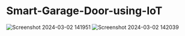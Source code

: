 # Smart-Garage-Door-using-IoT

![Screenshot 2024-03-02 141951](https://github.com/saivarshith18/Smart-Garage-Door-using-IoT/assets/139994815/097b9d74-894c-4844-a31a-8cab1072a646)
![Screenshot 2024-03-02 142039](https://github.com/saivarshith18/Smart-Garage-Door-using-IoT/assets/139994815/1efb429f-0a9b-47b4-9361-76c82219bd81)

